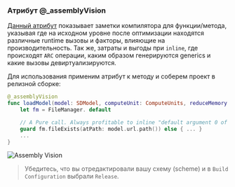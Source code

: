 ### Атрибут @_assemblyVision

[Данный атрибут](https://github.com/apple/swift/blob/main/docs/ReferenceGuides/UnderscoredAttributes.md#_assemblyvision) показывает заметки компилятора для функции/метода, указывая где на исходном уровне после оптимизации находятся различные runtime вызовы и факторы, влияющие на производительность. Так же, затраты и выгоды при `inline`, где происходят `ARC` операции, каким образом генерируются generics и какие вызовы девиртуализируются.

Для использования применим атрибут к методу и соберем проект в релизной сборке:

```swift
@_assemblyVision
func loadModel(model: SDModel, computeUnit: ComputeUnits, reduceMemory: Bool) async throws {
    let fm = FileManager. default

    // A Pure call. Always profitable to inline "default argument 0 of Foundation.URL.path (percentEncoded:)"
    guard fm.fileExists(atPath: model.url.path()) else { ... }
    ...
}
```

![Assembly Vision](https://global.discourse-cdn.com/swift/original/3X/b/5/b5d913e55449f99da9c658b8c27a54a8ef8a3fb0.jpeg)

> Убедитесь, что вы отредактировали вашу схему (scheme) и в `Build Configuration` выбрали `Release`.
